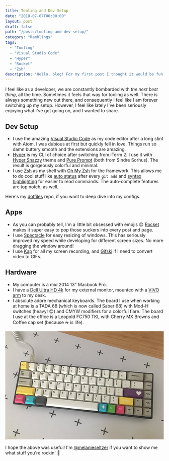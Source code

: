 ```yaml
---
title: Tooling and Dev Setup
date: "2018-07-07T00:00:00"
layout: post
draft: false
path: "/posts/tooling-and-dev-setup/"
category: "Ramblings"
tags:
  - "Tooling"
  - "Visual Studio Code"
  - "Hyper"
  - "Rocket"
  - "Zsh"
description: "Hello, blog! For my first post I thought it would be fun to talk about tooling and my dev setup."
---
```


I feel like as a developer, we are constantly bombarded with *the next best thing*, all the time. Sometimes it feels that way for tooling as well. There is always something new out there, and consequently I feel like I am forever switching up my setup. However, I feel like lately I've been seriously enjoying what I've got going on, and I wanted to share.

## Dev Setup

- I use the amazing [Visual Studio Code](https://code.visualstudio.com/) as my code editor after a long stint with Atom. I was dubious at first but quickly fell in love. Things run so damn buttery smooth and the extensions are amazing.
- [Hyper](https://hyper.is/) is my CLI of choice after switching from iTerm 2. I use it with [Hyper Snazzy](https://github.com/sindresorhus/hyper-snazzy) theme and [Pure Prompt](https://github.com/sindresorhus/pure) (both from Sindre Sorhus). The result is gorgeously colorful and minimal.
- I use [Zsh](http://www.zsh.org/) as my shell with [Oh My Zsh](https://github.com/robbyrussell/oh-my-zsh) for the framework. This allows me to do cool stuff like [auto status](https://gist.github.com/oshybystyi/475ee7768efc03727f21) after every `git add` and [syntax highlighting](https://github.com/zsh-users/zsh-syntax-highlighting) for easier to read commands. The auto-complete features are top notch, as well.

Here's my [dotfiles](https://github.com/melanieseltzer/dotfiles) repo, if you want to deep dive into my configs.

## Apps

- As you can probably tell, I'm a little bit obsessed with emojis 😉 [Rocket](https://matthewpalmer.net/rocket/) makes it super easy to pop those suckers into every post and page.
- I use [Spectacle](https://www.spectacleapp.com/) for easy resizing of windows. This has seriously improved my speed while developing for different screen sizes. No more dragging the window around!
- I use [Kap](https://sindresorhus.com/kap) for all my screen recording, and [Gifski](https://sindresorhus.com/gifski) if I need to convert video to GIFs.

## Hardware

- My computer is a mid 2014 13" Macbook Pro.
- I have a [Dell Ultra HD 4k](https://www.amazon.com/gp/product/B00PC9HFO8/) for my external monitor, mounted with a [VIVO arm](https://www.amazon.com/gp/product/B00B21TLQU/) to my desk.
- I absolute adore mechanical keyboards. The board I use when working at home is a TADA 68 (which is now called Saber 68) with Mod-H switches (heavy! 😍) and CMYW modifiers for a colorful flare. The board I use at the office is a Leopold FC750 TKL with Cherry MX Browns and Coffee cap set (because ☕ is life).

![TADA 68](./keeb.jpg)

I hope the above was useful! I'm [@melanieseltzer](http://twitter.com/melanieseltzer) if you want to show me what stuff you're rockin' 💪